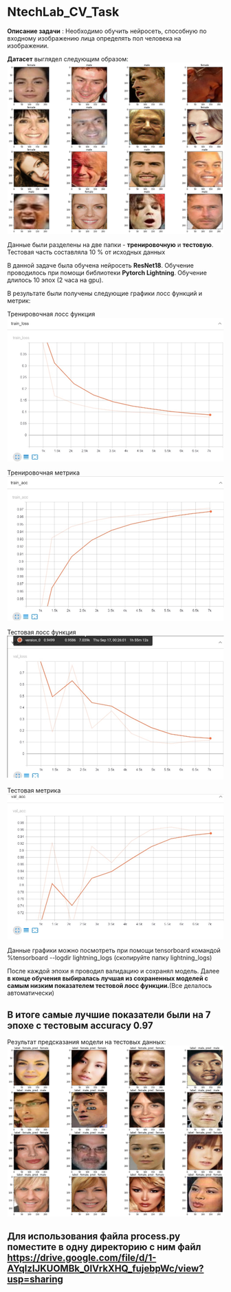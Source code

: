 # NtechLab_CV_Task

**Описание задачи** : Необходимо обучить нейросеть, способную по входному изображению лица определять пол человека на изображении.

**Датасет** выглядел следующим образом:
![data](Task2/imgs/look_at_batch.png)

Данные были разделены на две папки - **тренировочную** и **тестовую**. Тестовая часть составляла 10 % от исходных данных

В данной задаче была обучена нейросеть **ResNet18**. Обучение проводилось при помощи библиотеки **Pytorch Lightning**. Обучение длилось 10 эпох (2 часа на gpu).

В результате были получены следующие графики лосс функций и метрик:

Тренировочная лосс функция
![train_loss_0](Task2/imgs/train_loss_0.jpg)

Тренировочная метрика
![train_acc_0](Task2/imgs/train_acc_0.jpg)

Тестовая лосс функция
![val_loss_0](Task2/imgs/val_loss_0.jpg)

Тестовая метрика
![val_acc_0](Task2/imgs/val_acc_0.jpg)

Данные графики можно посмотреть при помощи tensorboard командой %tensorboard --logdir lightning_logs (скопируйте папку lightning_logs)

После каждой эпохи я проводил валидацию и сохранял модель. Далее **в конце обучения выбиралась лучшая из сохраненных моделей с самым низким показателем тестовой лосс функции.**(Все делалось автоматически)

## В итоге самые лучшие показатели были на 7 эпохе с тестовым accuracy 0.97

Результат предсказания модели на тестовых данных:
![data](Task2/imgs/predict_batch.png)

## Для использования файла process.py поместите в одну директорию с ним файл https://drive.google.com/file/d/1-AYqIzIJKUOMBk_0IVrkXHQ_fujebpWc/view?usp=sharing
